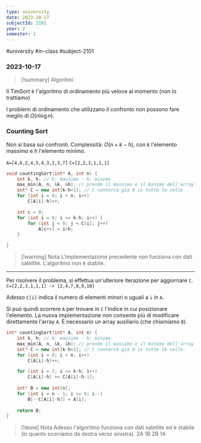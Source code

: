 ```yaml
---
type: university
date: 2023-10-17
subjectId: 2101
year: 2
semester: 1
---
```

#university #in-class #subject-2101
### 2023-10-17
> [!summary] Algoritmi


Il TimSort è l'algoritmo di ordinamento più veloce al momento (non lo trattiamo)

I problemi di ordinamento che utilizzano il confronto non possono fare meglio di $\Omega(n \log n)$.
### Counting Sort
Non si basa sui confronti.
Complessità: $O(n+k-h)$, con $k$ l'elemento massimo e $h$ l'elemento minimo.

`A=[4,6,2,4,5,4,3,2,3,7]`
`C=[2,2,3,1,1,1]`

```cpp
void countingSort(int* A, int n) {
	int k, h; // k: massimo - h: minimo
	max_min(A, n, &k, &h); // prende il massimo e il minimo dell'array
	int* C = new int[k-h+1]; // C conterrà già 0 in tutte le celle
	for (int i = 0; i < n; i++)
		C[A[i]-h]++;

	int c = 0;
	for (int i = 0; i <= k-h; i++) {
		for (int j = 0; j < C[i]; j++)
			A[c++] = i+h;
	}

}
```

> [!warning] Nota
> L'implementazione precedente non funziona con dati satellite. L'algoritmo non è stabile.

---

Per risolvere il problema, si effettua un'ulteriore iterazione per aggiornare `C`.
`C=[2,2,3,1,1,1] -> [2,4,7,8,9,10]`

Adesso `C[i]` indica il numero di elementi minori o uguali a `i` in `A`.

Si può quindi scorrere `A` per trovare in `C` l'indice in cui posizionare l'elemento.
La nuova implementazione non consente più di modificare direttamente l'array `A`. È necessario un array ausiliario (che chiamiamo `B`).

```cpp
int* countingSort(int* A, int n) {
	int k, h; // k: massimo - h: minimo
	max_min(A, n, &k, &h); // prende il massimo e il minimo dell'array
	int* C = new int[k-h+1]; // C conterrà già 0 in tutte le celle
	for (int i = 0; i < n; i++)
		C[A[i]-h]++;

	for (int i = 1; i <= k-h; i++)
		C[A[i]-h] += C[A[i]-h-1];
	
	int* B = new int[n];
	for (int i = n - 1; i >= 0; i--)
		B[--C[A[i]-h]] = A[i];
	
	return B;
}
```

> [!done] Nota
> Adesso l'algoritmo funziona con dati satellite ed è stabile (in quanto scorriamo da destra verso sinistra).
2A 1B 2B 1A